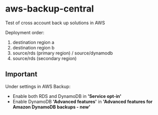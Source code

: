 # aws-backup-central
Test of cross account back up solutions in AWS

Deployment order:
1. destination region a
2. destination region b
3. source/rds (primary region) / source/dynamodb
4. source/rds (secondary region)

## Important
Under settings in AWS Backup:
- Enable both RDS and DynamoDB in __'Service opt-in'__
- Enable DynamoDB __'Advanced features'__ in __'Advanced features for Amazon DynamoDB backups - new'__